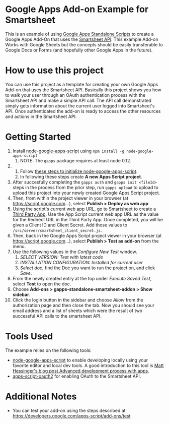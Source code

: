 # Google Apps Add-on Example for Smartsheet
This is an example of using [Google Apps Standalone Scripts](https://developers.google.com/apps-script/guides/standalone) to create a Google Apps Add-On that uses the [Smartsheet API](http://smartsheet-platform.github.io/api-docs/). This example Add-on Works with Google Sheets but the concepts should be easily transferable to Google Docs or Forms (and hopefully other Google Apps in the future).

# How to use this project
You can use this project as a template for creating your own Google Apps Add-on that uses the Smartsheet API. Basically this project shows you how to walk your user through an OAuth authentication process with the Smartsheet API and make a simple API call. The API call demonstrated simply gets information about the current user logged into Smartsheet's API. Once authenticated the add-on is ready to access the other resources and actions in the Smartsheet API.

# Getting Started
1. Install [node-google-apps-script](https://www.npmjs.com/package/node-google-apps-script#12-independent-developer-console-project) using `npm install -g node-google-apps-script`
    1. NOTE: The `gapps` package requires at least node 0.12.
1. 1. Follow [these steps to initialize node-google-apps-script](https://www.npmjs.com/package/node-google-apps-script#quickstart).  
    1. In following these steps create **A new Apps Script project**.
1. After succesfully completing the `gapps auth` and `gapps init <fileId>` steps in the process from the prior step, run `gapps upload` to upload to upload this project into your newly created Google Apps Script project.
1. Then, from within the project viewer in your browser (at https://script.google.com...), select **Publish > Deploy as web app**
1. Using the script's current web app URL, go to Smartsheet to create a [Third Party App](http://smartsheet-platform.github.io/api-docs/#third-party-app-development). Use the App Script current web app URL as the value for the Redirect URL in the Third Party App. Once completed, you will be given a Client ID and Client Secret. Add those values to `/src/server/smartsheet_client_secret.js`.
1. Then, back in the Google Apps Script project viewer in your browser (at https://script.google.com...), select **Publish >
 Test as add-on** from the menu.
1. Use the following values in the *Configure New Test* window.
    1. *SELECT VERSION: Test with latest code*
    1. *INSTALLATION CONFIGURATION: Installed for current user*
    1. *Select doc*, find the Doc you want to run the project on, and click *Save*.
1. From the newly created entry at the top under *Execute Saved Test*, select **Test** to open the doc.
1. Choose **Add-ons > gapps-standalone-smartsheet-addon > Show sidebar**.
1. Click the login button in the sidebar and choose *Allow* from the authorization page and then close the tab. Now you should see your email address and a list of sheets which were the result of two successful API calls to the smartsheet API.



# Tools Used
The example relies on the following tools:

* [node-google-apps-script](https://www.npmjs.com/package/node-google-apps-script#12-independent-developer-console-project) to enable developing locally using your favorite editor and local dev tools. A good introduction to this tool is [Matt Hessinger's blog post Advanced development process with apps](https://developers.googleblog.com/2015/12/advanced-development-process-with-apps.html).
* [apps-script-oauth2](https://github.com/googlesamples/apps-script-oauth2) for enabling OAuth to the Smartsheet API.

# Additional Notes
* You can test your add-on using the steps described at https://developers.google.com/apps-script/add-ons/test
